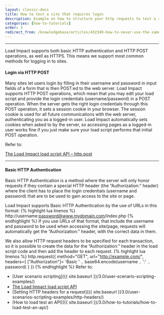 ```yaml
---
layout: classic-docs
title: How to test a site that requires login
description: Example on how to structure your http requests to test a site that requires login
categories: [how-to-tutorials]
order: 3
redirect_from: /knowledgebase/articles/432349-how-to-never-use-the-same-user-login-twice-in-a-te
---
```


***

Load Impact supports both basic HTTP authentication and HTTP POST operations, as well as HTTPS. This means we support most common methods for logging in to sites.

#### Login via HTTP POST

Many sites let users login by filling in their username and password in input fields of a form that is then POST:ed to the web server. Load Impact supports HTTP POST operations, which mean that you may edit your load script and provide the login credentials (username/password) in a POST operation. When the server gets the right login credentials through this POST operation, it sets a session cookie in your browser. The session cookie is used for all future communications with the web server, authenticating you as a logged-in user. Load Impact automatically sets cookies when asked to by the server, so accessing pages as a logged-in user works fine if you just make sure your load script performs that initial POST operation.

Refer to:

[The Load Impact load script API – http.post](https://loadimpact.com/load-script-api#http-post)

***

#### Basic HTTP Authentication

Basic HTTP Authentication is a method where the server will only honor requests if they contain a special HTTP header (the “Authorization:” header) where the client has to place the login credentials (username and password) that are to be used to gain access to the site or page.

Load Impact supports Basic HTTP Authentication by the use of URLs in this format:
{% highlight lua linenos %}
http://username:password@www.mydomain.com/index.php
{% endhighlight %}
If you use URLs of that format, that include the username and password to be used when accessing the site/page, requests will automatically get the “Authorization:” header, with the correct data in them.

We also allow HTTP request headers to be specified for each transaction, so it is possible to create the data for the “Authorization:” header in the load script code and then add the header to each request.
{% highlight lua linenos %}
http.request({
  method="GET",
  url="http://example.com/",
  headers={ ["Authorization"]= 'Basic ' .. base64.encode(username .. ':' .. password) }
})
{% endhighlight %}
Refer to:
- [User scenario scripting]({{ site.baseurl }}/3.0/user-scenario-scripting-examples/)
- [The Load Impact load script API](https://loadimpact.com/load-script-api)
- [Setting HTTP headers for a request]({{ site.baseurl }}3.0/user-scenarios-scripting-examples/http-headers/)
- [How to load test an API]({{ site.baseurl }}/3.0/how-to-tutorials/how-to-load-test-an-api/)
